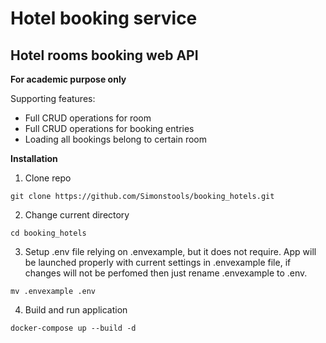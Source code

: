 # Hotel booking service

## Hotel rooms booking web API
**For academic purpose only**

Supporting features:
- Full CRUD operations for room
- Full CRUD operations for booking entries
- Loading all bookings belong to certain room

**Installation**
1. Clone repo
```commandline
git clone https://github.com/Simonstools/booking_hotels.git
```
2. Change current directory
```commandline
cd booking_hotels
```
3. Setup .env file relying on .envexample, but it does not require. App will be launched properly with current settings in .envexample file, if changes will not be perfomed then just rename .envexample to .env.
```commandline
mv .envexample .env
```
4. Build and run application
```commandline
docker-compose up --build -d
```
